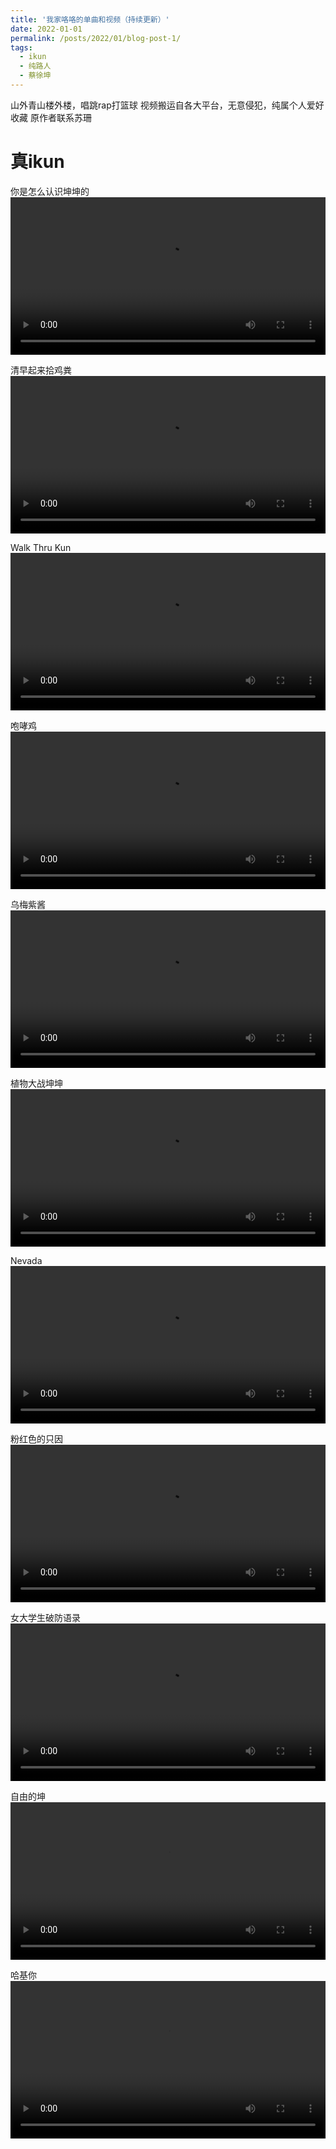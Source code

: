 ```yaml
---
title: '我家咯咯的单曲和视频（持续更新）'
date: 2022-01-01
permalink: /posts/2022/01/blog-post-1/
tags:
  - ikun
  - 纯路人
  - 蔡徐坤
---
```

山外青山楼外楼，唱跳rap打篮球
视频搬运自各大平台，无意侵犯，纯属个人爱好收藏
原作者联系苏珊

真ikun
======
你是怎么认识坤坤的
<video width="100%" border="0" cellspacing="0" cellpadding="0" controls preload="auto">
    <source src="/video/ikun-1.MP4" type="video/mp4">
</video>

清早起来拾鸡粪
<video width="100%" border="0" cellspacing="0" cellpadding="0" controls preload="auto">
    <source src="/video/ikun-2.MP4" type="video/mp4">
</video>

Walk Thru Kun
<video width="100%" border="0" cellspacing="0" cellpadding="0" controls preload="auto">
    <source src="/video/ikun-3.MP4" type="video/mp4">
</video>

咆哮鸡
<video width="100%" border="0" cellspacing="0" cellpadding="0" controls preload="auto">
    <source src="/video/ikun-4.MP4" type="video/mp4">
</video>

乌梅紫酱
<video width="100%" border="0" cellspacing="0" cellpadding="0" controls preload="auto">
    <source src="/video/ikun-5.MP4" type="video/mp4">
</video>

植物大战坤坤
<video width="100%" border="0" cellspacing="0" cellpadding="0" controls preload="auto">
    <source src="/video/ikun-6.MP4" type="video/mp4">
</video>

Nevada
<video width="100%" border="0" cellspacing="0" cellpadding="0" controls preload="auto">
    <source src="/video/ikun-7.MP4" type="video/mp4">
</video>

粉红色的只因
<video width="100%" border="0" cellspacing="0" cellpadding="0" controls preload="auto">
    <source src="/video/ikun-8.MP4" type="video/mp4">
</video>

女大学生破防语录
<video width="100%" border="0" cellspacing="0" cellpadding="0" controls preload="auto">
    <source src="/video/ikun-9.MP4" type="video/mp4">
</video>

自由的坤
<video width="100%" border="0" cellspacing="0" cellpadding="0" controls preload="auto">
    <source src="/video/ikun-10.MP4" type="video/mp4">
</video>

哈基你
<video width="100%" border="0" cellspacing="0" cellpadding="0" controls preload="auto">
    <source src="/video/ikun-11.MP4" type="video/mp4">
</video>
